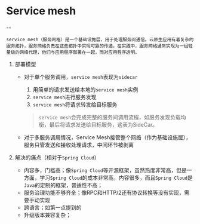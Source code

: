 # Service mesh
--
```
service mesh（服务网格）是一个基础设施层，用于处理服务间通信。云原生应用有着复杂的服务拓扑，服务网格负责在这些拓扑中实现可靠的传递。在实践中，服务网格通常实现为一组轻量级的网络代理，他们与应用程序部署在一起，而对应用程序透明。
```
1. 部署模型
	  * 对于单个服务调用，`service mesh`表现为`sidecar`
	  	1. 用简单的请求发送给本地的`service mesh`实例
	  	2. `service mesh`进行服务发现
	  	3. `service mesh`将请求转发给目标服务
	  	
	  	> `service mesh`会完成完整的服务间调用流程，如服务发现负载均衡，最后将请求发送给目标服务，这表为SideCar。
	  	
	  * 对于多服务调用情况，Service Mesh接管整个网络（作为基础设施层），服务只管发送和接收处理请求，中间环节被剥离 
	  	
2. 解决的痛点（相对于`Spring Cloud`）
 	* 内容多，门槛高；像`Spring Cloud`等开源框架，虽然热度非常高，但是一方面，学习`Spring Cloud`的成本非常高，内容很多，而且`Spring Cloud`是`Java`的定制的框架，普适性不高；
 	* 服务治理功能不够齐全；像RPC和HTTP/2还有协议转换等没有实现，需要手动实现
 	* 跨语言；如第一点提到的
 	* 升级版本兼容复杂；
	